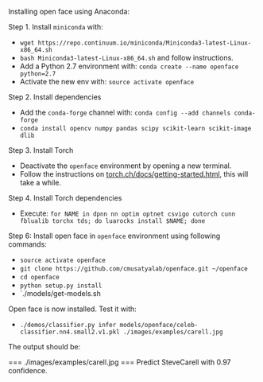 Installing open face using Anaconda:

Step 1. Install `miniconda` with:
* `wget https://repo.continuum.io/miniconda/Miniconda3-latest-Linux-x86_64.sh`
* `bash Miniconda3-latest-Linux-x86_64.sh` and follow instructions.
* Add a Python 2.7 environment with: `conda create --name openface python=2.7`
* Activate the new env with: `source activate openface`


Step 2. Install dependencies
* Add the `conda-forge` channel with: `conda config --add channels conda-forge`
* `conda install opencv numpy pandas scipy scikit-learn scikit-image dlib`

Step 3. Install Torch
* Deactivate the `openface` environment by opening a new terminal.
* Follow the instructions on [torch.ch/docs/getting-started.html](http://torch.ch/docs/getting-started.html#_), this will take a while.

Step 4. Install Torch dependencies
* Execute: `for NAME in dpnn nn optim optnet csvigo cutorch cunn fblualib torchx tds; do luarocks install $NAME; done`

Step 6: Install open face in `openface` environment using following commands:
* `source activate openface`
* `git clone https://github.com/cmusatyalab/openface.git ~/openface` 
* `cd openface` 
* `python setup.py install`
* `./models/get-models.sh

Open face is now installed. Test it with:
* `./demos/classifier.py infer models/openface/celeb-classifier.nn4.small2.v1.pkl ./images/examples/carell.jpg`

The output should be:

=== ./images/examples/carell.jpg === Predict SteveCarell with 0.97 confidence.
